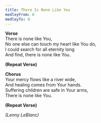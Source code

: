 ```yaml
---
title: There Is None Like You
medleyFrom: 0
medleyTo: 0
---
```


**Verse**  
There is none like You,  
No one else can touch my heart like You do,  
I could search for all eternity long  
And find, there is none like You.

**(Repeat Verse)**

**Chorus**  
Your mercy flows like a river wide,  
And healing comes from Your hands.  
Suffering children are safe in Your arms,  
There is none like You.

**(Repeat Verse)**

_(Lenny LeBlanc)_
